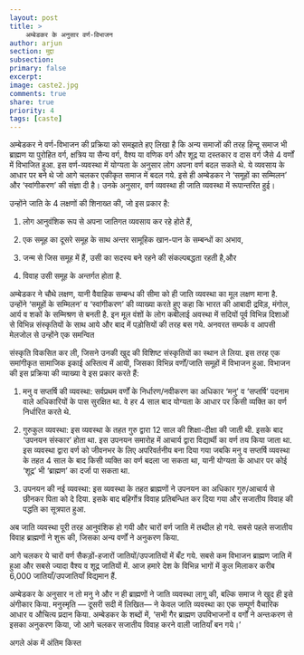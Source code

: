 ```yaml
---
layout: post
title: >
    अम्बेडकर के अनुसार वर्ण-विभाजन
author: arjun
section: मुद्दा
subsection:
primary: false
excerpt:
image: caste2.jpg
comments: true
share: true
priority: 4
tags: [caste]
---
```


अम्बेडकर ने वर्ण-विभाजन की प्रक्रिया को समझाते हए लिखा है कि अन्य समाजों की तरह हिन्दू समाज भी ब्राह्मण या पुरोहित वर्ग, क्षत्रिय या सैन्य वर्ग, वैश्य या वणिक वर्ग और शूद्र या दस्तकार व दास वर्ग जैसे 4 वर्णों में विभाजित हुआ. इस वर्ण-व्यवस्था में योग्यता के अनुसार लोग अपना वर्ण बदल सकते थे. ये व्यवसाय के आधार पर बने थे जो आगे चलकर एकीकृत समाज में बदल गये. इसे ही अम्बेडकर ने ‘समूहों का सम्मिलन’ और ‘स्वांगीकरण’ की संज्ञा दी है। उनके अनुसार, वर्ण व्यवस्था ही जाति व्यवस्था में रूपान्तरित हुई।

उन्होंने जाति के 4 लक्षणों की शिनाख्त की, जो इस प्रकार है:

1. लोग आनुवंशिक रूप से अपना जातिगत व्यवसाय कर रहे होते हैं,

2. एक समूह का दूसरे समूह के साथ अन्तर सामूहिक खान-पान के सम्बन्धों का अभाव,

3. जन्म से जिस समूह में हैं, उसी का सदस्य बने रहने की संकल्पबद्धता रहती है,और

4. विवाह उसी समूह के अन्तर्गत होता है.

अम्बेडकर ने चौथे लक्षण, यानी वैवाहिक सम्बन्ध की सीमा को ही जाति व्यवस्था का मूल लक्षण माना है. उन्होंने ‘समूहों के सम्मिलन’ व ‘स्वांगीकरण’ की व्याख्या करते हुए कहा कि भारत की आबादी द्रविड़, मंगोल, आर्य व शकों के सम्मिश्रण से बनती है. इन मूल वंशों के लोग कबीलाई अवस्था में सदियों पूर्व विभिन्न दिशाओं से विभिन्न संस्कृतियों के साथ आये और बाद में पड़ोसियों की तरह बस गये. अनवरत सम्पर्क व आपसी मेलजोल से उन्होंने एक समन्वित

संस्कृति विकसित कर ली, जिसने उनकी खुद की विशिष्ट संस्कृतियों का स्थान ले लिया. इस तरह एक समांगीकृत सामाजिक इकाई अस्तित्व में आयी, जिसका विभिन्न वर्णों/जाति समूहों में विभाजन हुआ. विभाजन की इस प्रक्रिया की व्याख्या वे इस प्रकार करते हैं:

1. मनु व सप्तर्षि की व्यवस्था: सर्वप्रथम वर्णों के निर्धारण/नवीकरण का अधिकार ‘मनु’ व ‘सप्तर्षि’ पदनाम वाले अधिकारियों के पास सुरक्षित था. वे हर 4 साल बाद योग्यता के आधार पर किसी व्यक्ति का वर्ण निर्धारित करते थे.

2. गुरुकुल व्यवस्था: इस व्यवस्था के तहत गुरु द्वारा 12 साल की शिक्षा-दीक्षा की जाती थी. इसके बाद ‘उपनयन संस्कार’ होता था. इस उपनयन समारोह में आचार्य द्वारा विद्यार्थी का वर्ण तय किया जाता था. इस व्यवस्था द्वारा वर्ण को जीवनभर के लिए अपरिवर्तनीय बना दिया गया जबकि मनु व सप्तर्षि व्यवस्था के तहत 4 साल के बाद किसी व्यक्ति का वर्ण बदला जा सकता था, यानी योग्यता के आधार पर कोई ‘शूद्र’ भी ‘ब्राह्मण’ का दर्जा पा सकता था.

3. उपनयन की नई व्यवस्था: इस व्यवस्था के तहत ब्राह्मणों ने उपनयन का अधिकार गुरु/आचार्य से छीनकर पिता को दे दिया. इसके बाद बहिर्गोत्र विवाह प्रतिबन्धित कर दिया गया और सजातीय विवाह की पद्धति का सूत्रपात हुआ.

अब जाति व्यवस्था पूरी तरह आनुवंशिक हो गयी और चारों वर्ण जाति में तब्दील हो गये. सबसे पहले सजातीय विवाह ब्राह्मणों ने शुरू की, जिसका अन्य वर्णों ने अनुकरण किया.

आगे चलकर ये चारों वर्ण सैकड़ों-हजारों जातियों/उपजातियों में बँट गये. सबसे कम विभाजन ब्राह्मण जाति में हुआ और सबसे ज्यादा वैश्य व शूद्र जातियों में. आज हमारे देश के विभिन्न भागों में कुल मिलाकर करीब 6,000 जातियाँ/उपजातियाँ विद्यमान हैं.

अम्बेडकर के अनुसार न तो मनु ने और न ही ब्राह्मणों ने जाति व्यवस्था लागू की, बल्कि समाज ने खुद ही इसे अंगीकार किया. मनुस्मृति — दूसरी सदी में लिखित— ने केवल जाति व्यवस्था का एक सम्पूर्ण वैचारिक आधार व औचित्य प्रदान किया. अम्बेडकर के शब्दों में, ‘सभी गैर ब्राह्मण उपविभाजनों व वर्गों ने अन्तःकरण से इसका अनुकरण किया, जो आगे चलकर सजातीय विवाह करने वाली जातियाँ बन गये।’

अगले अंक में अंतिम किस्त
